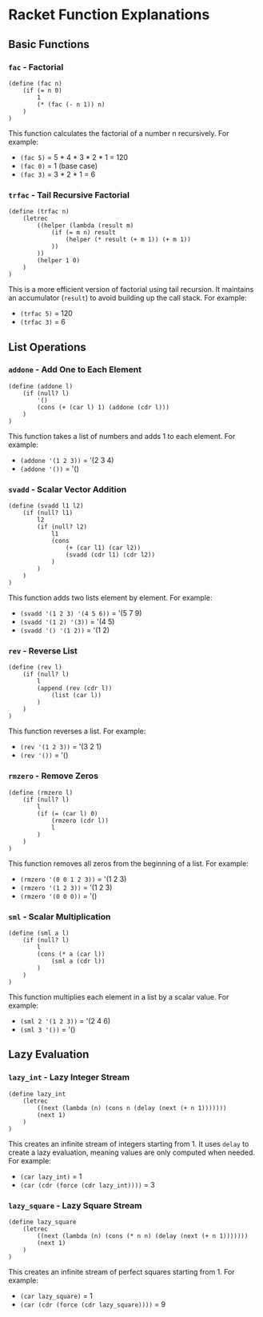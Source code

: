 # Racket Function Explanations

## Basic Functions

### `fac` - Factorial
```racket
(define (fac n)
    (if (= n 0)
        1
        (* (fac (- n 1)) n)
    )
)
```
This function calculates the factorial of a number n recursively. For example:
- `(fac 5)` = 5 * 4 * 3 * 2 * 1 = 120
- `(fac 0)` = 1 (base case)
- `(fac 3)` = 3 * 2 * 1 = 6

### `trfac` - Tail Recursive Factorial
```racket
(define (trfac n) 
    (letrec
        ((helper (lambda (result m)
            (if (= m n) result
                (helper (* result (+ m 1)) (+ m 1))
            ))
        ))
        (helper 1 0)
    )
)
```
This is a more efficient version of factorial using tail recursion. It maintains an accumulator (`result`) to avoid building up the call stack. For example:
- `(trfac 5)` = 120
- `(trfac 3)` = 6

## List Operations

### `addone` - Add One to Each Element
```racket
(define (addone l)
    (if (null? l)
        '()
        (cons (+ (car l) 1) (addone (cdr l)))
    )
)
```
This function takes a list of numbers and adds 1 to each element. For example:
- `(addone '(1 2 3))` = '(2 3 4)
- `(addone '())` = '()

### `svadd` - Scalar Vector Addition
```racket
(define (svadd l1 l2)
    (if (null? l1)
        l2
        (if (null? l2)
            l1
            (cons
                (+ (car l1) (car l2))
                (svadd (cdr l1) (cdr l2))
            )
        )
    )
)
```
This function adds two lists element by element. For example:
- `(svadd '(1 2 3) '(4 5 6))` = '(5 7 9)
- `(svadd '(1 2) '(3))` = '(4 5)
- `(svadd '() '(1 2))` = '(1 2)

### `rev` - Reverse List
```racket
(define (rev l)
    (if (null? l)
        l
        (append (rev (cdr l))
            (list (car l))
        )
    )
)
```
This function reverses a list. For example:
- `(rev '(1 2 3))` = '(3 2 1)
- `(rev '())` = '()

### `rmzero` - Remove Zeros
```racket
(define (rmzero l)
    (if (null? l)
        l
        (if (= (car l) 0)
            (rmzero (cdr l))
            l
        )
    )
)
```
This function removes all zeros from the beginning of a list. For example:
- `(rmzero '(0 0 1 2 3))` = '(1 2 3)
- `(rmzero '(1 2 3))` = '(1 2 3)
- `(rmzero '(0 0 0))` = '()

### `sml` - Scalar Multiplication
```racket
(define (sml a l)
    (if (null? l)
        l
        (cons (* a (car l))
            (sml a (cdr l))
        )
    )
)
```
This function multiplies each element in a list by a scalar value. For example:
- `(sml 2 '(1 2 3))` = '(2 4 6)
- `(sml 3 '())` = '()

## Lazy Evaluation

### `lazy_int` - Lazy Integer Stream
```racket
(define lazy_int
    (letrec
        ((next (lambda (n) (cons n (delay (next (+ n 1)))))))
        (next 1)
    )
)
```
This creates an infinite stream of integers starting from 1. It uses `delay` to create a lazy evaluation, meaning values are only computed when needed. For example:
- `(car lazy_int)` = 1
- `(car (cdr (force (cdr lazy_int))))` = 3

### `lazy_square` - Lazy Square Stream
```racket
(define lazy_square
    (letrec
        ((next (lambda (n) (cons (* n n) (delay (next (+ n 1)))))))
        (next 1)
    )
)
```
This creates an infinite stream of perfect squares starting from 1. For example:
- `(car lazy_square)` = 1
- `(car (cdr (force (cdr lazy_square))))` = 9 
